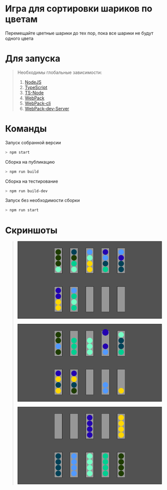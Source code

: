 # Игра для сортировки шариков по цветам

Перемещайте цветные шарики до тех пор, пока все шарики не будут одного цвета

# Для запуска

> Необходимы глобальные зависимости:
>
> 1. [NodeJS](https://nodejs.org/en/)
> 1. [TypeScript](https://www.npmjs.com/package/typescript)
> 1. [TS-Node](https://www.npmjs.com/package/ts-node)
> 1. [WebPack](https://www.npmjs.com/package/webpack)
> 1. [WebPack-cli](https://www.npmjs.com/package/webpack-cli)
> 1. [WebPack-dev-Server](https://www.npmjs.com/package/webpack-dev-server)
>


# Команды


Запуск собранной версии
```bash
> npm start
```

Сборка на публикацию
```bash
> npm run build
```

Сборка на тестирование
```bash
> npm run build-dev
```

Запуск без необходимости сборки
```bash
> npm run start
```

# Скриншоты

>
> ![](screen/img1.png)
>
> ![](screen/img2.png)
>
> ![](screen/img3.png)
>